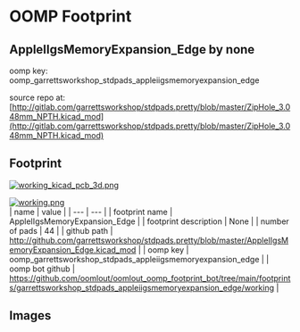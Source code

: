 # OOMP Footprint  
## AppleIIgsMemoryExpansion_Edge  by none  
  
oomp key: oomp_garrettsworkshop_stdpads_appleiigsmemoryexpansion_edge  
  
source repo at: [http://gitlab.com/garrettsworkshop/stdpads.pretty/blob/master/ZipHole_3.048mm_NPTH.kicad_mod](http://gitlab.com/garrettsworkshop/stdpads.pretty/blob/master/ZipHole_3.048mm_NPTH.kicad_mod)  
## Footprint  
  
[![working_kicad_pcb_3d.png](working_kicad_pcb_3d_600.png)](working_kicad_pcb_3d.png)  
  
[![working.png](working_600.png)](working.png)  
| name | value | 
| --- | --- | 
| footprint name | AppleIIgsMemoryExpansion_Edge | 
| footprint description | None | 
| number of pads | 44 | 
| github path | http://github.com/garrettsworkshop/stdpads.pretty/blob/master/AppleIIgsMemoryExpansion_Edge.kicad_mod | 
| oomp key | oomp_garrettsworkshop_stdpads_appleiigsmemoryexpansion_edge | 
| oomp bot github | https://github.com/oomlout/oomlout_oomp_footprint_bot/tree/main/footprints/garrettsworkshop_stdpads_appleiigsmemoryexpansion_edge/working | 
## Images  
